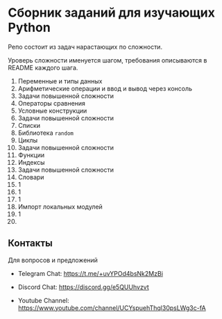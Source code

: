 # Сборник заданий для изучающих Python

Репо состоит из задач нарастающих по сложности. 

Уроверь сложности именуется шагом, требования описываются в README каждого шага.

1. Переменные и типы данных
2. Арифметические операции и ввод и вывод через консоль
3. Задачи повышенной сложности
4. Операторы сравнения
5. Условные конструкции
6. Задачи повышенной сложности
7. Списки
8. Библиотека `random`
9. Циклы
10. Задачи повышенной сложности
11. Функции
12. Индексы
13. Задачи повышенной сложности
14. Словари
15. 1
16. 1
17. 1
18. Импорт локальных модулей
19. 1
20. 


## Контакты
Для вопросов и предложений

* Telegram Chat: https://t.me/+uvYPOd4bsNk2MzBi

* Discord Chat: https://discord.gg/e5QUUhvzvt

* Youtube Channel: https://www.youtube.com/channel/UCYspuehThql30psLWg3c-fA




